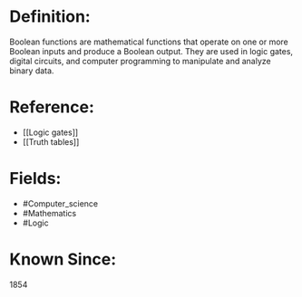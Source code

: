 

# Definition:
Boolean functions are mathematical functions that operate on one or more Boolean inputs and produce a Boolean output. They are used in logic gates, digital circuits, and computer programming to manipulate and analyze binary data.

# Reference:
- [[Logic gates]]
- [[Truth tables]]

# Fields: 
- #Computer_science
- #Mathematics
- #Logic

# Known Since:
1854

